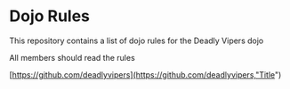 Dojo Rules
==========

This repository contains a list of dojo rules for the Deadly Vipers dojo

All members should read the rules

 [https://github.com/deadlyvipers](https://github.com/deadlyvipers,"Title")